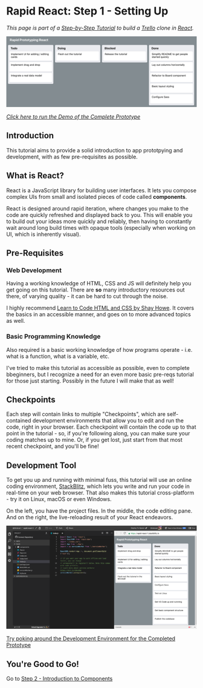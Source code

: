 # Rapid React: Step 1 - Setting Up

_This page is part of a <a href="https://link.lavell.xyz/rapid-react" target="_blank">Step-by-Step Tutorial</a> 
to build a <a href="http://trello.com/" target="_blank">Trello</a> clone in <a href="http://reactjs.org/" target="_blank">React</a>._

<a href="https://link.lavell.xyz/rapid-react-demo" target="_blank">![Screenshot](images/demo.png)</a>

<a href="https://link.lavell.xyz/rapid-react-demo" target="_blank">_Click here to run the Demo of the Complete Prototype_</a>

## Introduction

This tutorial aims to provide a solid introduction to app prototpying
and development, with as few pre-requisites as possible. 

## What is React?

React is a JavaScript library for building user interfaces. It lets you
 compose complex UIs from small and isolated pieces of code called 
 **components**. 
 
 React is designed around rapid iteration, where
 changes you make to the code are quickly refreshed and displayed back
 to you. This will enable you to build out your ideas
 more quickly and reliably, then having to constantly wait around long
 build times with opaque tools (especially when working on UI, which
 is inherently visual).

 ## Pre-Requisites

### Web Development

Having a working knowledge of HTML, CSS and JS will definitely help
you get going on this tutorial. There are **so** many introductory
resources out there, of varying quality - it can be hard to cut
through the noise.

I highly recommend [Learn to Code HTML and CSS by Shay Howe](https://learn.shayhowe.com/html-css/).
It covers the basics in an accessible manner, and goes on to 
more advanced topics as well.

### Basic Programming Knowledge

Also required is a basic working knowledge of how programs operate - 
i.e. what is a function, what is a variable, etc. 

I've tried to make this tutorial as accessible as possible, even to 
complete bbeginners, but I recognize a need for an even more basic 
pre-reqs tutorial for those just starting. Possibly in the future I will
make that as well! 

## Checkpoints

Each step will contain links to multiple "Checkpoints", which are 
self-contained development environments that allow you to edit and 
run the code, right in your browser. Each checkpoint will contain the
code up to that point in the tutorial - so, if you're following along,
you can make sure your coding matches up to mine. Or, if you get lost,
just start from that most recent checkpoint, and you'll be fine!

## Development Tool

To get you up and running with minimal fuss, this tutorial will use an
online coding environment, [StackBlitz](https://stackblitz.com), which lets you write and run
your code in real-time on your web browser. That also makes this tutorial
cross-platform - try it on Linux, macOS or even Windows.

 On the left, you have the 
project files. In the middle, the code editing pane. And on the right,
the live-reloading result of your React endeavors.


<a href="https://link.lavell.xyz/rapid-react-dev-final">![Dev Env](images/stackblitz.png)
</a>

[Try poking around the Development Environment for the Completed Prototype](https://link.lavell.xyz/rapid-react-dev-final)

## You're Good to Go!

Go to [Step 2 - Introduction to Components](https://link.lavell.xyz/rapid-react-2)